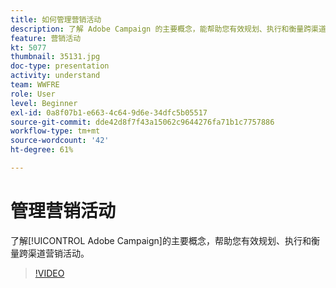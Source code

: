 ```yaml
---
title: 如何管理营销活动
description: 了解 Adobe Campaign 的主要概念，能帮助您有效规划、执行和衡量跨渠道营销活动。
feature: 营销活动
kt: 5077
thumbnail: 35131.jpg
doc-type: presentation
activity: understand
team: WWFRE
role: User
level: Beginner
exl-id: 0a8f07b1-e663-4c64-9d6e-34dfc5b05517
source-git-commit: dde42d8f7f43a15062c9644276fa71b1c7757886
workflow-type: tm+mt
source-wordcount: '42'
ht-degree: 61%

---
```


# 管理营销活动

了解[!UICONTROL Adobe Campaign]的主要概念，帮助您有效规划、执行和衡量跨渠道营销活动。

>[!VIDEO](https://video.tv.adobe.com/v/35131?quality=12)
